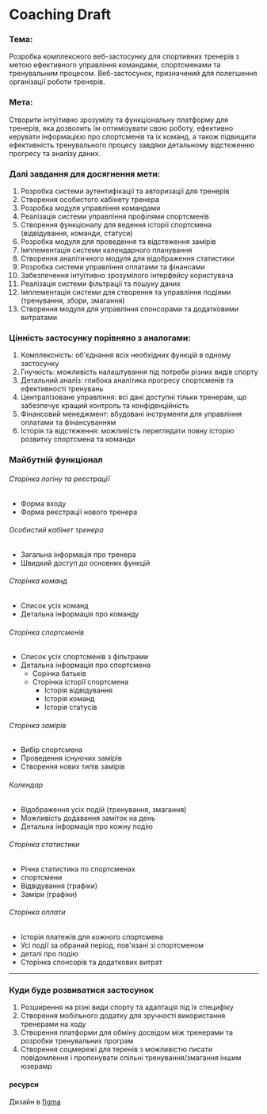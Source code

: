 # Coaching Draft

### Тема:

Розробка комплексного веб-застосунку для спортивних тренерів з метою ефективного управління командами, спортсменами та тренувальним процесом. Веб-застосунок, призначений для полегшення організації роботи тренерів.

### Мета:

Створити інтуїтивно зрозумілу та функціональну платформу для тренерів, яка дозволить їм оптимізувати свою роботу, ефективно керувати інформацією про спортсменів та їх команд, а також підвищити ефективність тренувального процесу завдяки детальному відстеженню прогресу та аналізу даних.

### Далі завдання для досягнення мети:

1. Розробка системи аутентифікації та авторизації для тренерів
2. Створення особистого кабінету тренера
3. Розробка модуля управління командами
4. Реалізація системи управління профілями спортсменів
5. Створення функціоналу для ведення історії спортсмена (відвідування, команди, статуси)
6. Розробка модуля для проведення та відстеження замірів
7. Імплементація системи календарного планування
8. Створення аналітичного модуля для відображення статистики
9. Розробка системи управління оплатами та фінансами
10. Забезпечення інтуїтивно зрозумілого інтерфейсу користувача
11. Реалізація системи фільтрації та пошуку даних
12. Імплементація системи для створення та управління подіями (тренування, збори, змагання)
13. Створення модуля для управління спонсорами та додатковими витратами

### Цінність застосунку порівняно з аналогами:

1. Комплексність: об'єднання всіх необхідних функцій в одному застосунку
2. Гнучкість: можливість налаштування під потреби різних видів спорту
3. Детальний аналіз: глибока аналітика прогресу спортсменів та ефективності тренувань
4. Централізоване управління: всі дані доступні тільки тренерам, що забезпечує кращий контроль та конфіденційність
5. Фінансовий менеджмент: вбудовані інструменти для управління оплатами та фінансуванням
6. Історія та відстеження: можливість переглядати повну історію розвитку спортсмена та команди

### Майбутній функціонал

###### Сторінка логіну та реєстрації

- Форма входу
- Форма реєстрації нового тренера

###### Особистий кабінет тренера

- Загальна інформація про тренера
- Швидкий доступ до основних функцій

###### Сторінка команд

- Список усіх команд
- Детальна інформація про команду

###### Сторінка спортсменів

- Список усіх спортсменів з фільтрами
- Детальна інформація про спортсмена
  - Сорінка батьків
  - Сторінка історії спортсмена
    - Історія відвідування
    - Історія команд
    - Історія статусів

###### Сторінка замірів

- Вибір спортсмена
- Проведення існуючих замірів
- Створення нових типів замірів

###### Календар

- Відображення усіх подій (тренування, змагання)
- Можливість додавання заміток на день
- Детальна інформація про кожну подію

###### Сторінка статистики

- Річна статистика по спортсменах
- спортсмени
- Відвідування (графіки)
- Заміри (графіки)

###### Сторінка оплати

- Історія платежів для кожного спортсмена
- Усі події за обраний період, пов'язані зі спортсменом
- деталі про подію
- Сторінка спонсорів та додаткових витрат

---

### Куди буде розвиватися застосунок

1. Розширення на різні види спорту та адаптація під їх специфіку
2. Створення мобільного додатку для зручності використання тренерами на ходу
3. Створення платформи для обміну досвідом між тренерами та розробки тренувальних програм
4. Створення соцмережі для теренів з можливістю писати повідомлення і пропонувати спільні тренування/змагання іншим юзерамр

#### ресурси

Дизайн в [figma](https://www.figma.com/design/j5Sq7XOEalj7Er7QCgXxic/Coaching-Draft?node-id=0-1&node-type=canvas&t=9h1ei4OcsGQ6AbOW-0)
